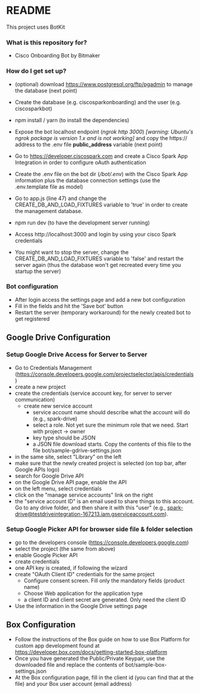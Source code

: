 # README #

This project uses BotKit


### What is this repository for? ###

* Cisco Onboarding Bot by Bitmaker


### How do I get set up? ###

* (optional) download https://www.postgresql.org/ftp/pgadmin to manage the database (next point)
* Create the database (e.g. ciscosparkonboarding) and the user (e.g. ciscosparkbot)

* npm install / yarn (to install the dependencies)
* Expose the bot localhost endpoint (_ngrok http 3000_) _[warning: Ubuntu's ngrok package is version 1.x and is not working]_ and copy the https:// address to the .env file **public_address** variable (next point)
* Go to https://developer.ciscospark.com and create a Cisco Spark App Integration in order to configure oAuth authentication
* Create the .env file on the bot dir (_/bot/.env_) with the Cisco Spark App information plus the database connection settings (use the .env.template file as model)
* Go to app.js (line 47) and change the CREATE_DB_AND_LOAD_FIXTURES variable to 'true' in order to create the management database.
* npm run dev (to have the development server running)
* Access http://localhost:3000 and login by using your cisco Spark credentials
* You might want to stop the server, change the CREATE_DB_AND_LOAD_FIXTURES variable to 'false' and restart the server again (thus the database won't get recreated every time you startup the server)


### Bot configuration ###

* After login access the settings page and add a new bot configuration
* Fill in the fields and hit the 'Save bot' button
* Restart the server (temporary workaround) for the newly created bot to get registered


## Google Drive Configuration ##

### Setup Google Drive Access for Server to Server ###

* Go to Credentials Management (https://console.developers.google.com/projectselector/apis/credentials)
* create a new project
* create the credentials (service account key, for server to server communication)
  * create new service account
    * service account name should describe what the account will do (e.g., spark-drive)
    * select a role. Not yet sure the minimum role that we need. Start with project → owner
    * key type should be JSON
    * a JSON file download starts. Copy the contents of this file to the file bot/sample-gdrive-settings.json
* in the same site, select "Library" on the left
* make sure that the newly created project is selected (on top bar, after Google APIs logo)
* search for Google Drive API
* on the Google Drive API page, enable the API
* on the left menu, select credentials
* click on the "manage service accounts" link on the right
* the "service account ID" is an email used to share things to this account. Go to any drive folder, and then share it with this "user" (e.g., spark-drive@testdriveintegration-167213.iam.gserviceaccount.com).



### Setup Google Picker API for browser side file & folder selection ###

* go to the developers console (https://console.developers.google.com)
* select the project (the same from above)
* enable Google Picker API
* create credentials
* one API key is created, if following the wizard
* create "OAuth Client ID" credentials for the same project
  * Configure consent screen. Fill only the mandatory fields (product name)
  * Choose Web application for the application type
  * a client ID and client secret are generated. Only need the client ID
* Use the information in the Google Drive settings page

## Box Configuration ##

* Follow the instructions of the Box guide on how to use Box Platform for custom app development found at https://developer.box.com/docs/getting-started-box-platform 
* Once you have generated the Public/Private Keypair, use the downloaded file and replace the contents of  bot/sample-box-settings.json
* At the Box configuration page, fill in the client id (you can find that at the file) and your Box user account (email address)
